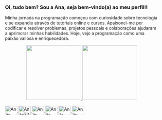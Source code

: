 ### Oi, tudo bem? Sou a Ana, seja bem-vindo(a) ao meu perfil!!<P>

 Minha jornada na programação começou com curiosidade sobre tecnologia e se expandiu através de tutoriais online e cursos. Apaixonei-me por codificar e resolver problemas,  projetos pessoais e colaborações ajudaram a aprimorar minhas habilidades. Hoje, vejo a programação como uma paixão valiosa e enriquecedora.
<P>
 
  <div align="center">
  <a href="https://github.com/anacristinaazevedo">
  <img height="180em" src="https://github-readme-stats.vercel.app/api?username=anacristinaazevedo&show_icons=true&theme=dracula&include_all_commits=true&count_private=true"/>
    <img height="180em" src="https://github-readme-stats.vercel.app/api/top-langs/?username=anacristinaazevedo&layout=compact&langs_count=7&theme=dracula"/>
</div>
   
  <div style="display: inline_block"><br>
  <img align="center" alt="Ana-Python" height="30" width="40" src="https://cdn.jsdelivr.net/gh/devicons/devicon/icons/python/python-original.svg">
  <img align="center" alt="Ana-Git" height="30" width="40" src="https://cdn.jsdelivr.net/gh/devicons/devicon/icons/git/git-original.svg">
  <img align="center" alt="Ana-SQLAlchemy" height="30" width="40" src="https://cdn.jsdelivr.net/gh/devicons/devicon/icons/sqlalchemy/sqlalchemy-original.svg">
  <img align="center" alt="Ana-Django" height="30" width="40" src="https://cdn.jsdelivr.net/gh/devicons/devicon/icons/django/django-plain-wordmark.svg">
  <img align="center" alt="Ana-Flask" height="30" width="40" src="https://cdn.jsdelivr.net/gh/devicons/devicon/icons/flask/flask-original-wordmark.svg">
  <img align="center" alt="Ana-Jupyter" height="30" width="40" src="https://cdn.jsdelivr.net/gh/devicons/devicon/icons/jupyter/jupyter-original-wordmark.svg">
</div>
